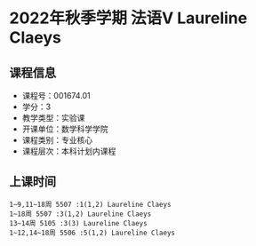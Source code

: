 # 2022年秋季学期 法语Ⅴ Laureline Claeys






## 课程信息

- 课程号：001674.01
- 学分：3
- 教学类型：实验课
- 开课单位：数学科学学院
- 课程类别：专业核心
- 课程层次：本科计划内课程

## 上课时间

```
1~9,11~18周 5507 :1(1,2) Laureline Claeys
1~18周 5507 :3(1,2) Laureline Claeys
13~14周 5105 :3(3) Laureline Claeys
1~12,14~18周 5506 :5(1,2) Laureline Claeys
```

